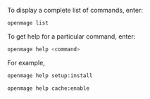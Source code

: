 To display a complete list of commands, enter:

```bash
openmage list
```

To get help for a particular command, enter:

```bash
openmage help <command>
```

For example,

```bash
openmage help setup:install
```
```bash
openmage help cache:enable
```
